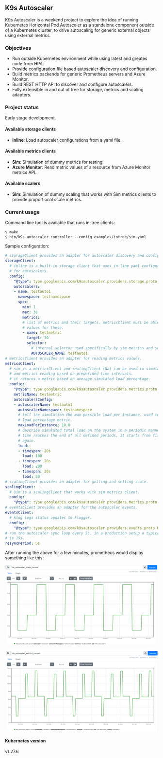 K9s Autoscaler
---
K9s Autoscaler is a weekend project to explore the idea of running Kubernetes Horizontal Pod Autoscaler as a standalone component outside of a Kubernetes cluster, to drive autoscaling for generic external objects using external metrics.

### Objectives
* Run outside Kubernetes environment while using latest and greates code from HPA.
* Provide configuration file based autoscaler discovery and configuration.
* Build metrics backends for generic Prometheus servers and Azure Monitor.
* Build REST HTTP API to discover and configure autoscalers.
* Fully extensible in and out of tree for storage, metrics and scaling adapters.

### Project status
Early stage development.

#### Available storage clients
* **Inline**: Load autoscaler configurations from a yaml file.

#### Available metrics clients
* **Sim**: Simulation of dummy metrics for testing.
* **Azure Monitor**: Read metric values of a resource from Azure Monitor metrics API.

#### Available scalers
* **Sim**: Simulation of dummy scaling that works with Sim metrics clients to provide proportional scale metrics.

### Current usage

Command line tool is available that runs in-tree clients:
```
$ make
$ bin/k9s-autoscaler controller --config examples/intree/sim.yaml
```

Sample configuration:
```yaml
# storageClient provides an adapter for autoscaler discovery and configuration.
storageClient:
  # inline is a built-in storage client that uses in-line yaml configuration
  # for autoscalers.
  config:
    "@type": type.googleapis.com/k9sautoscaler.providers.storage.proto.InlineStorageConfig
    autoscalers:
    - name: testauto1
      namespace: testnamespace
      spec:
        min: 1
        max: 30
        metrics:
        # list of metrics and their targets. metricsClient must be able to provide
        # values for these.
        - name: testmetric
          target: 70
          selector:
            # internal selector used specifically by sim metrics and scaler.
            AUTOSCALER_NAME: testauto1
# metricsClient provides an adapter for reading metrics values.
metricsClient:
  # sim is a metricsClient and scalingClient that can be used to simulate scaling
  # and metrics reading based on predefined time intervals.
  # it returns a metric based on average simulated load percentage.
  config:
    "@type": type.googleapis.com/k9sautoscaler.providers.metrics.proto.SimMetricsConfig
    metricName: testmetric
    autoscalersConfig:
    - autoscalerName: testauto1
      autoscalerNamespace: testnamespace
      # tell the simulation the max possible load per instance. used to calculate
      # load percentage metric.
      maxLoadPerInstance: 10.0
      # describe simulated total load on the system in a periodic manner. once
      # time reaches the end of all defined periods, it starts from first period
      # again.
      load:
      - timespan: 20s
        load: 100
      - timespan: 20s
        load: 200 
      - timespan: 20s
        load: 50
# scalingClient provides an adapter for getting and setting scale.
scalingClient:
  # sim is a scalingClient that works with sim metrics client.
  config:
    "@type": type.googleapis.com/k9sautoscaler.providers.metrics.proto.SimMetricsConfig
# eventsClient provides an adapter for the autoscaler events.
eventsClient:
  # klog logs status updates to klogger.
  config:
    "@type": type.googleapis.com/k9sautoscaler.providers.events.proto.KLog
# run the autoscaler sync loop every 5s. in a production setup a typical value
# is 15s.
resyncPeriod: 5s
```

After running the above for a few minutes, prometheus would display something like this:

<p align="center">
  <img width="512" src="images/prom-sample-current-scale.png"/>
</p>
<p align="center">
  <img width="512" src="images/prom-sample-metrics-current.png"/>
</p>

#### Kubernetes version
v1.27.6